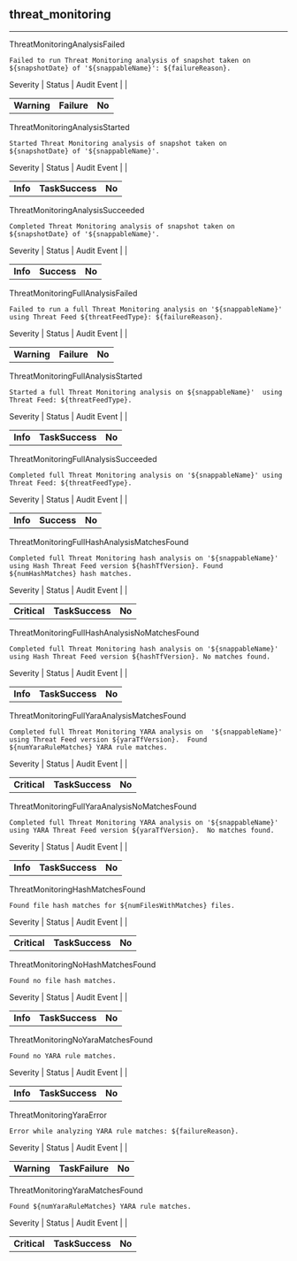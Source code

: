 ## threat_monitoring

______________________________________________________________________

ThreatMonitoringAnalysisFailed

```text
Failed to run Threat Monitoring analysis of snapshot taken on ${snapshotDate} of '${snappableName}': ${failureReason}.
```

Severity | Status | Audit Event | |

|             |             |        |
| ----------- | ----------- | ------ |
| **Warning** | **Failure** | **No** |

ThreatMonitoringAnalysisStarted

```text
Started Threat Monitoring analysis of snapshot taken on ${snapshotDate} of '${snappableName}'.
```

Severity | Status | Audit Event | |

|          |                 |        |
| -------- | --------------- | ------ |
| **Info** | **TaskSuccess** | **No** |

ThreatMonitoringAnalysisSucceeded

```text
Completed Threat Monitoring analysis of snapshot taken on ${snapshotDate} of '${snappableName}'.
```

Severity | Status | Audit Event | |

|          |             |        |
| -------- | ----------- | ------ |
| **Info** | **Success** | **No** |

ThreatMonitoringFullAnalysisFailed

```text
Failed to run a full Threat Monitoring analysis on '${snappableName}'  using Threat Feed ${threatFeedType}: ${failureReason}.
```

Severity | Status | Audit Event | |

|             |             |        |
| ----------- | ----------- | ------ |
| **Warning** | **Failure** | **No** |

ThreatMonitoringFullAnalysisStarted

```text
Started a full Threat Monitoring analysis on ${snappableName}'  using Threat Feed: ${threatFeedType}.
```

Severity | Status | Audit Event | |

|          |                 |        |
| -------- | --------------- | ------ |
| **Info** | **TaskSuccess** | **No** |

ThreatMonitoringFullAnalysisSucceeded

```text
Completed full Threat Monitoring analysis on '${snappableName}' using Threat Feed: ${threatFeedType}.
```

Severity | Status | Audit Event | |

|          |             |        |
| -------- | ----------- | ------ |
| **Info** | **Success** | **No** |

ThreatMonitoringFullHashAnalysisMatchesFound

```text
Completed full Threat Monitoring hash analysis on '${snappableName}' using Hash Threat Feed version ${hashTfVersion}. Found ${numHashMatches} hash matches.
```

Severity | Status | Audit Event | |

|              |                 |        |
| ------------ | --------------- | ------ |
| **Critical** | **TaskSuccess** | **No** |

ThreatMonitoringFullHashAnalysisNoMatchesFound

```text
Completed full Threat Monitoring hash analysis on '${snappableName}' using Hash Threat Feed version ${hashTfVersion}. No matches found.
```

Severity | Status | Audit Event | |

|          |                 |        |
| -------- | --------------- | ------ |
| **Info** | **TaskSuccess** | **No** |

ThreatMonitoringFullYaraAnalysisMatchesFound

```text
Completed full Threat Monitoring YARA analysis on  '${snappableName}' using Threat Feed version ${yaraTfVersion}.  Found ${numYaraRuleMatches} YARA rule matches.
```

Severity | Status | Audit Event | |

|              |                 |        |
| ------------ | --------------- | ------ |
| **Critical** | **TaskSuccess** | **No** |

ThreatMonitoringFullYaraAnalysisNoMatchesFound

```text
Completed full Threat Monitoring YARA analysis on '${snappableName}' using YARA Threat Feed version ${yaraTfVersion}.  No matches found.
```

Severity | Status | Audit Event | |

|          |                 |        |
| -------- | --------------- | ------ |
| **Info** | **TaskSuccess** | **No** |

ThreatMonitoringHashMatchesFound

```text
Found file hash matches for ${numFilesWithMatches} files.
```

Severity | Status | Audit Event | |

|              |                 |        |
| ------------ | --------------- | ------ |
| **Critical** | **TaskSuccess** | **No** |

ThreatMonitoringNoHashMatchesFound

```text
Found no file hash matches.
```

Severity | Status | Audit Event | |

|          |                 |        |
| -------- | --------------- | ------ |
| **Info** | **TaskSuccess** | **No** |

ThreatMonitoringNoYaraMatchesFound

```text
Found no YARA rule matches.
```

Severity | Status | Audit Event | |

|          |                 |        |
| -------- | --------------- | ------ |
| **Info** | **TaskSuccess** | **No** |

ThreatMonitoringYaraError

```text
Error while analyzing YARA rule matches: ${failureReason}.
```

Severity | Status | Audit Event | |

|             |                 |        |
| ----------- | --------------- | ------ |
| **Warning** | **TaskFailure** | **No** |

ThreatMonitoringYaraMatchesFound

```text
Found ${numYaraRuleMatches} YARA rule matches.
```

Severity | Status | Audit Event | |

|              |                 |        |
| ------------ | --------------- | ------ |
| **Critical** | **TaskSuccess** | **No** |
